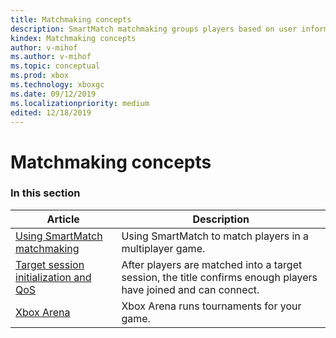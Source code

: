 ```yaml
---
title: Matchmaking concepts
description: SmartMatch matchmaking groups players based on user information and the matchmaking request for the users who want to play together.
kindex: Matchmaking concepts
author: v-mihof
ms.author: v-mihof
ms.topic: conceptual
ms.prod: xbox
ms.technology: xboxgc
ms.date: 09/12/2019
ms.localizationpriority: medium
edited: 12/18/2019
---
```


# Matchmaking concepts


### In this section

| Article | Description |
|---------|-------------|
| [Using SmartMatch matchmaking](live-matchmaking-how-tos.md) | Using SmartMatch to match players in a multiplayer game. |
| [Target session initialization and QoS](live-matchmaking-targetsession.md) | After players are matched into a target session, the title confirms enough players have joined and can connect. |
| [Xbox Arena](arena/live-arena-nav.md) | Xbox Arena runs tournaments for your game. |
